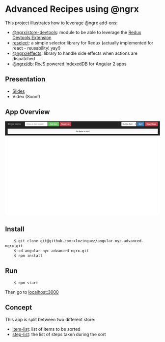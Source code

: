 # Advanced Recipes using @ngrx

This project illustrates how to leverage @ngrx add-ons:
- [@ngrx/store-devtools](https://github.com/ngrx/store-devtools): module to be able to leverage the [Redux Devtools Extension](http://zalmoxisus.github.io/redux-devtools-extension/)
- [reselect](https://github.com/reactjs/reselect): a simple selector library for Redux (actually implemented for react - reusability! yay!)
- [@ngrx/effects](https://github.com/ngrx/effects): library to handle side effects when actions are dispatched
- [@ngrx/db](https://github.com/ngrx/db): RxJS powered IndexedDB for Angular 2 apps

## Presentation
- [Slides](https://docs.google.com/presentation/d/1XaxzW2qfvqergHNOaGLlFnr3gDX0LebH6NGT5mU6slU/edit?usp=sharing)
- Video (Soon!)

## App Overview

![Bubble Sort Example](/docs/bubbleSort.gif)

## Install

```shell
    $ git clone git@github.com:xlozinguez/angular-nyc-advanced-ngrx.git
    $ cd angular-nyc-advanced-ngrx.git
    $ npm install
```

## Run

```shell
    $ npm start
```

Then go to [localhost:3000](http://localhost:3000)

## Concept

This app is split between two different store:
- [item-list](/src/app/store/item-list): list of items to be sorted
- [step-list](/src/app/store/step-list): the list of steps taken during the sort
